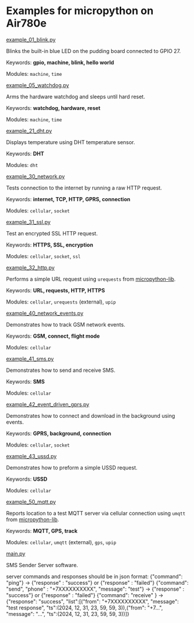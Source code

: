 Examples for micropython on Air780e
===================================

[example_01_blink.py](example_01_blink.py)

Blinks the built-in blue LED on the pudding board connected to GPIO 27.

Keywords: **gpio, machine, blink, hello world**

Modules: `machine`, `time`

[example_05_watchdog.py](example_05_watchdog.py)

Arms the hardware watchdog and sleeps until hard reset.

Keywords: **watchdog, hardware, reset**

Modules: `machine`, `time`

[example_21_dht.py](example_20_gps.py)

Displays temperature using DHT temperature sensor.

Keywords: **DHT**

Modules: `dht`

[example_30_network.py](example_30_network.py)

Tests connection to the internet by running a raw HTTP request.

Keywords: **internet, TCP, HTTP, GPRS, connection**

Modules: `cellular`, `socket`

[example_31_ssl.py](example_31_ssl.py)

Test an encrypted SSL HTTP request.

Keywords: **HTTPS, SSL, encryption**

Modules: `cellular`, `socket`, `ssl`

[example_32_http.py](example_32_http.py)

Performs a simple URL request using `urequests` from [micropython-lib](https://github.com/micropython/micropython-lib).

Keywords: **URL, requests, HTTP, HTTPS**

Modules: `cellular`, `urequests` (external), `upip`

[example_40_network_events.py](example_40_network_events.py)

Demonstrates how to track GSM network events.

Keywords: **GSM, connect, flight mode**

Modules: `cellular`

[example_41_sms.py](example_41_sms.py)

Demonstrates how to send and receive SMS.

Keywords: **SMS**

Modules: `cellular`

[example_42_event_driven_gprs.py](example_42_event_driven_gprs.py)

Demonstrates how to connect and download in the background using events.

Keywords: **GPRS, background, connection**

Modules: `cellular`, `socket`

[example_43_ussd.py](example_43_ussd.py)

Demonstrates how to preform a simple USSD request.

Keywords: **USSD**

Modules: `cellular`

[example_50_mqtt.py](example_50_mqtt.py)

Reports location to a test MQTT server via cellular connection using `umqtt` from [micropython-lib](https://github.com/micropython/micropython-lib).

Keywords: **MQTT, GPS, track**

Modules: `cellular`, `umqtt` (external), `gps`, `upip`


[main.py](main.py)

SMS Sender Server software.

server commands and responses should be in json format:
{"command": "ping"} -> {"response" : "success"} or {"response" : "failed"}
{"command": "send", "phone" : "+7XXXXXXXXXX", "message": "test"} -> {"response" : "success"} or  {"response" : "failed"}
{"command": "receive" } -> {"response": "success", "list":[("from": "+7XXXXXXXXXX", "message": "test response", "ts":(2024, 12, 31, 23, 59, 59, 3)),("from": "+7...", "message": "...", "ts":(2024, 12, 31, 23, 59, 59, 3))]}


